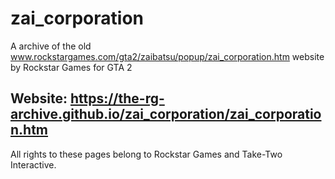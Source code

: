 # zai_corporation
A archive of the old www.rockstargames.com/gta2/zaibatsu/popup/zai_corporation.htm website by Rockstar Games for GTA 2

## Website: https://the-rg-archive.github.io/zai_corporation/zai_corporation.htm

All rights to these pages belong to Rockstar Games and Take-Two Interactive.
